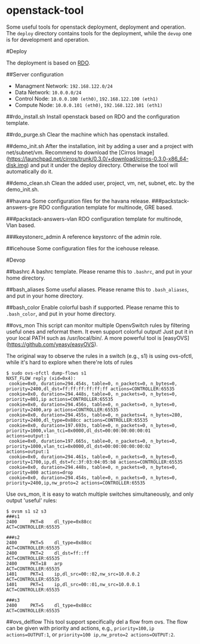 openstack-tool
==============

Some useful tools for openstack deployment, deployment and operation. 
The `deploy` directory contains tools for the deployment, while the `devop` one is for development and operation.


#Deploy

The deployment is based on [RDO](openstack.redhat.com).

##Server configuration
* Managment   Network: `192.168.122.0/24`
* Data        Network: `10.0.0.0/24`
* Control Node: `10.0.0.100 (eth0)`, `192.168.122.100 (eth1)`
* Compute Node: `10.0.0.101 (eth0)`, `192.168.122.101 (eth1)`

##rdo_install.sh
Install openstack based on RDO and the configuration template.

##rdo_purge.sh
Clear the machine which has openstack installed.

##demo_init.sh
After the installation, init by adding a user and a project with net/subnet/vm.
Recommend to download the [Cirros Image] (https://launchpad.net/cirros/trunk/0.3.0/+download/cirros-0.3.0-x86_64-disk.img) and put it under the deploy directory.
Otherwise the tool will automatically do it.

##demo_clean.sh
Clean the added user, project, vm, net, subnet, etc. by the demo_init.sh.

##havana
Some configuration files for the havana release.
###packstack-answers-gre
RDO configuration template for multinode, GRE based.

###packstack-answers-vlan
RDO configuration template for multinode, Vlan based.

###keystonerc_admin
A reference keystonrc of the admin role.

##icehouse
Some configuration files for the icehouse release.

#Devop

##bashrc
A bashrc template. Please rename this to `.bashrc`, and put in your home directory.

##bash_aliases
Some useful aliases. Please rename this to `.bash_aliases`, and put in your home directory.

##bash_color
Enable colorful bash if supported. Please rename this to `.bash_color`, and put in your home directory.

##ovs_mon
This script can monitor multiple OpenvSwitch rules by filtering useful ones and reformat them. It even support colorful output!
Just put it in your local PATH such as /usr/local/bin/. A more powerful tool is [easyOVS] (https://github.com/yeasy/easyOVS).

The original way to observe the rules in a switch (e.g., s1) is using ovs-ofctl, while it's hard to explore when there're lots of rules
```
$ sudo ovs-ofctl dump-flows s1
NXST_FLOW reply (xid=0x4):
 cookie=0x0, duration=294.454s, table=0, n_packets=0, n_bytes=0, priority=2400,dl_dst=ff:ff:ff:ff:ff:ff actions=CONTROLLER:65535
 cookie=0x0, duration=294.448s, table=0, n_packets=0, n_bytes=0, priority=801,ip actions=CONTROLLER:65535
 cookie=0x0, duration=294.456s, table=0, n_packets=0, n_bytes=0, priority=2400,arp actions=CONTROLLER:65535
 cookie=0x0, duration=294.455s, table=0, n_packets=4, n_bytes=280, priority=2400,dl_type=0x88cc actions=CONTROLLER:65535
 cookie=0x0, duration=197.693s, table=0, n_packets=0, n_bytes=0, priority=1000,vlan_tci=0x0000,dl_dst=00:00:00:00:00:01 actions=output:1
 cookie=0x0, duration=197.665s, table=0, n_packets=0, n_bytes=0, priority=1000,vlan_tci=0x0000,dl_dst=00:00:00:00:00:02 actions=output:1
 cookie=0x0, duration=294.461s, table=0, n_packets=0, n_bytes=0, priority=1700,ip,dl_dst=fc:3f:03:04:05:b8 actions=CONTROLLER:65535
 cookie=0x0, duration=294.448s, table=0, n_packets=0, n_bytes=0, priority=800 actions=drop
 cookie=0x0, duration=294.454s, table=0, n_packets=0, n_bytes=0, priority=2400,ip,nw_proto=2 actions=CONTROLLER:65535
```
Use ovs_mon, it is easy to watch multiple switches simultaneously, and only output 'useful' rules:
```
$ ovsm s1 s2 s3
###s1
2400     PKT=8    dl_type=0x88cc                                               ACT=CONTROLLER:65535
                                                                               
###s2
2400     PKT=5    dl_type=0x88cc                                               ACT=CONTROLLER:65535
2400     PKT=2    dl_dst=ff::ff                                                ACT=CONTROLLER:65535
2400     PKT=18   arp                                                          ACT=CONTROLLER:65535
1401     PKT=1    ip,dl_src=00::02,nw_src=10.0.0.2                             ACT=CONTROLLER:65535
1401     PKT=1    ip,dl_src=00::01,nw_src=10.0.0.1                             ACT=CONTROLLER:65535
                                                                               
###s3
2400     PKT=5    dl_type=0x88cc                                               ACT=CONTROLLER:65535
```

##ovs_delflow
This tool support specifically del a flow from ovs. The flow can be given with priority and actions, e.g., `priority=100,ip actions=OUTPUT:1`, or `priority=100 ip,nw_proto=2 actions=OUTPUT:2`.
